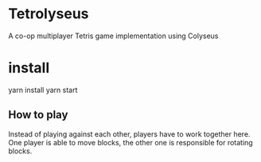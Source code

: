 # Tetrolyseus

A co-op multiplayer Tetris game implementation using Colyseus

# install 
yarn install
yarn start

## How to play

Instead of playing against each other, players have to work together here.
One player is able to move blocks, the other one is responsible for rotating blocks.
